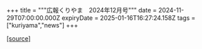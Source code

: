 +++
title = """広報くりやま　2024年12月号"""
date = 2024-11-29T07:00:00.000Z
expiryDate = 2025-01-16T16:27:24.158Z
tags = ["kuriyama","news"]
+++


[[source]](https://www.town.kuriyama.hokkaido.jp/site/koho/29562.html)
